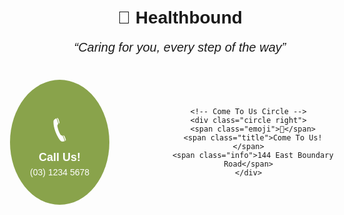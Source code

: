 <!DOCTYPE html>
<html lang="en">
<head>
  <meta charset="UTF-8">
  <title>Healthbound Family Practice</title>
  <style>
    body {
      font-family: Arial, sans-serif;
      text-align: center;
      margin-top: 50px;
    }

    h1 {
      font-size: 60px;
      display: inline-block;
      border-bottom: 3px solid #ccc;
      padding-bottom: 10px;
    }

    p.saying {
      font-size: 20px;
      font-style: italic;
      margin-top: 20px;
    }

    .circles {
      display: flex;
      justify-content: center;
      align-items: center;
      gap: 80px;
      margin-top: 40px;
    }

    .circle {
      width: 200px;
      height: 200px;
      border-radius: 50%;
      background-color: #89a34b;
      display: flex;
      flex-direction: column;
      align-items: center;
      justify-content: center;
      text-align: center;
      color: white;
    }

    .circle.left { margin-left: -20px; }
    .circle.right { margin-right: -20px; }

    .circle span.title {
      font-size: 18px;
      font-weight: bold;
    }

    .circle span.info {
      font-size: 14px;
      margin-top: 5px;
    }

    .circle span.emoji {
      font-size: 60px;
    }
  </style>
</head>
<body>

  <h1>🏥 Healthbound</h1>
  <p class="saying">“Caring for you, every step of the way”</p>

  <div class="circles">
    <!-- Call Us Circle -->
    <div class="circle left">
      <span class="emoji">📞</span>
      <span class="title">Call Us!</span>
      <span class="info">(03) 1234 5678</span>
    </div>

    <!-- Come To Us Circle -->
    <div class="circle right">
      <span class="emoji">🏥</span>
      <span class="title">Come To Us!</span>
      <span class="info">144 East Boundary Road</span>
    </div>
  </div>

</body>
</html>
